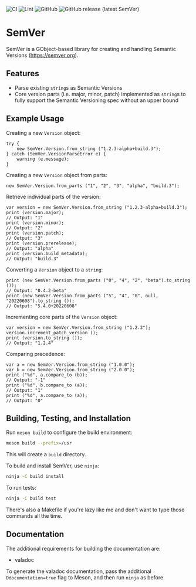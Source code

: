 ![CI](https://github.com/avojak/libsemver/actions/workflows/ci.yml/badge.svg)
![Lint](https://github.com/avojak/libsemver/actions/workflows/lint.yml/badge.svg)
![GitHub](https://img.shields.io/github/license/avojak/libsemver.svg?color=blue)
![GitHub release (latest SemVer)](https://img.shields.io/github/v/release/avojak/libsemver?sort=semver)

# SemVer

SemVer is a GObject-based library for creating and handling Semantic Versions (https://semver.org).

## Features

- Parse existing `string`s as Semantic Versions
- Core version parts (i.e. major, minor, patch) implemented as `string`s to fully support the Semantic Versioning spec without an upper bound

## Example Usage

Creating a new `Version` object:

```vala
try {
    new SemVer.Version.from_string ("1.2.3-alpha+build.3");
} catch (SemVer.VersionParseError e) {
    warning (e.message);
}
```

Creating a new `Version` object from parts:

```vala
new SemVer.Version.from_parts ("1", "2", "3", "alpha", "build.3");
```

Retrieve individual parts of the version:

```vala
var version = new SemVer.Version.from_string ("1.2.3-alpha+build.3");
print (version.major);
// Output: "1"
print (version.minor);
// Output: "2"
print (version.patch);
// Output: "3"
print (version.prerelease);
// Output: "alpha"
print (version.build_metadata);
// Output: "build.3"
```

Converting a `Version` object to a `string`:

```vala
print (new SemVer.Version.from_parts ("0", "4", "2", "beta").to_string ());
// Output: "0.4.2-beta"
print (new SemVer.Version.from_parts ("5", "4", "0", null, "20220608").to_string ());
// Output: "5.4.0+20220608"
```

Incrementing core parts of the `Version` object:

```vala
var version = new SemVer.Version.from_string ("1.2.3");
version.increment_patch_version ();
print (version.to_string ());
// Output: "1.2.4"
```

Comparing precedence:

```vala
var a = new SemVer.Version.from_string ("1.0.0");
var b = new SemVer.Version.from_string ("2.0.0");
print ("%d", a.compare_to (b));
// Output: "-1"
print ("%d", b.compare_to (a));
// Output: "1"
print ("%d", a.compare_to (a));
// Output: "0"
```

## Building, Testing, and Installation

Run `meson build` to configure the build environment:

```bash
meson build --prefix=/usr
```

This will create a `build` directory.

To build and install SemVer, use `ninja`:

```bash
ninja -C build install
```

To run tests:

```bash
ninja -C build test
```

There's also a Makefile if you're lazy like me and don't want to type those commands all the time.

## Documentation

The additional requirements for building the documentation are:

- valadoc

To generate the valadoc documentation, pass the additional `-Ddocumentation=true` flag to Meson, and then run `ninja` as before.